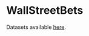 # WallStreetBets

Datasets available [here](https://www.kaggle.com/gpreda/reddit-wallstreetsbets-posts).
